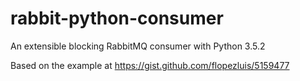 # rabbit-python-consumer
An extensible blocking RabbitMQ consumer with Python 3.5.2

Based on the example at https://gist.github.com/flopezluis/5159477

